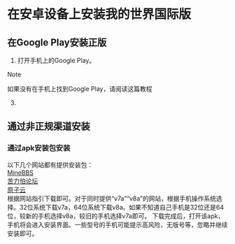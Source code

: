 # 在安卓设备上安装我的世界国际版
## 在Google Play安装正版
1. 打开手机上的Google Play。
> [!NOTE]
> 如果没有在手机上找到Google Play，请阅读这篇教程
3. 
## 通过非正规渠道安装
### 通过apk安装包安装
以下几个网站都有提供安装包：  
[MineBBS](https://mc.minebbs.com/#/)  
[苦力怕论坛](https://mcapks.net)  
[原子云](http://res.nullatom.com/Minecraft/Android/)  
根据网站指引下载即可。对于同时提供“v7a”“v8a”的网站，根据手机操作系统选择。32位系统下载v7a，64位系统下载v8a。如果不知道自己手机是32位还是64位，较新的手机选择v8a，较旧的手机选择v7a即可。
下载完成后，打开该apk，手机将会进入安装界面。一些型号的手机可能提示高风险，无版号等，忽略并继续安装即可。
